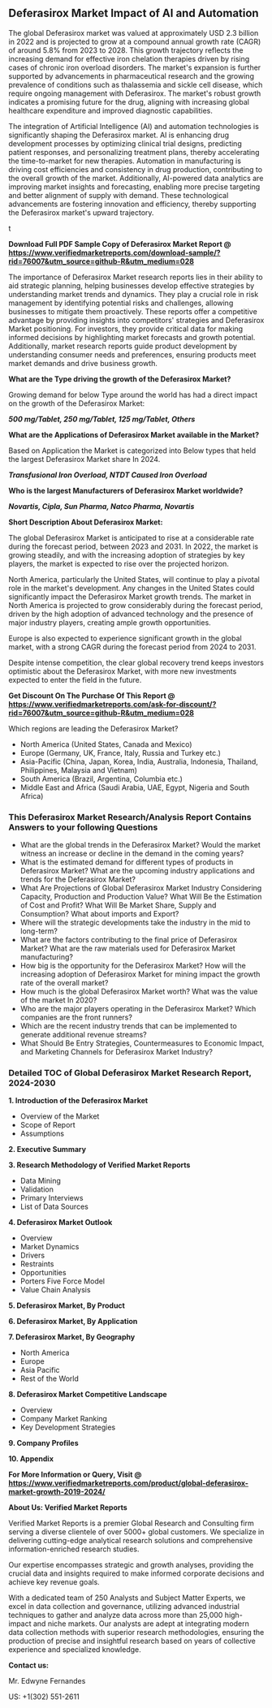 <h2>Deferasirox Market Impact of AI and Automation</h2><p>The global Deferasirox market was valued at approximately USD 2.3 billion in 2022 and is projected to grow at a compound annual growth rate (CAGR) of around 5.8% from 2023 to 2028. This growth trajectory reflects the increasing demand for effective iron chelation therapies driven by rising cases of chronic iron overload disorders. The market's expansion is further supported by advancements in pharmaceutical research and the growing prevalence of conditions such as thalassemia and sickle cell disease, which require ongoing management with Deferasirox. The market's robust growth indicates a promising future for the drug, aligning with increasing global healthcare expenditure and improved diagnostic capabilities.</p><p>The integration of Artificial Intelligence (AI) and automation technologies is significantly shaping the Deferasirox market. AI is enhancing drug development processes by optimizing clinical trial designs, predicting patient responses, and personalizing treatment plans, thereby accelerating the time-to-market for new therapies. Automation in manufacturing is driving cost efficiencies and consistency in drug production, contributing to the overall growth of the market. Additionally, AI-powered data analytics are improving market insights and forecasting, enabling more precise targeting and better alignment of supply with demand. These technological advancements are fostering innovation and efficiency, thereby supporting the Deferasirox market's upward trajectory.</p>t</p><p id="" class=""><strong>Download Full PDF Sample Copy of Deferasirox Market Report @ <a href="https://www.verifiedmarketreports.com/download-sample/?rid=76007&utm_source=github-R&utm_medium=028" target="_blank">https://www.verifiedmarketreports.com/download-sample/?rid=76007&utm_source=github-R&utm_medium=028</a></strong></p><p>The importance of&nbsp;Deferasirox Market research reports lies in their ability to aid strategic planning, helping businesses develop effective strategies by understanding market trends and dynamics. They play a crucial role in risk management by identifying potential risks and challenges, allowing businesses to mitigate them proactively. These reports offer a competitive advantage by providing insights into competitors' strategies and Deferasirox Market positioning. For investors, they provide critical data for making informed decisions by highlighting market forecasts and growth potential. Additionally, market research reports guide product development by understanding consumer needs and preferences, ensuring products meet market demands and drive business growth.</p><p><strong>What are the&nbsp;Type driving the growth of the Deferasirox Market?</strong></p><p id="" class="">Growing demand for below Type around the world has had a direct impact on the growth of the Deferasirox Market:</p><em><strong>500 mg/Tablet, 250 mg/Tablet, 125 mg/Tablet, Others</strong></em></p><strong>What are the&nbsp;Applications&nbsp;of Deferasirox Market available in the Market?</strong></p><p id="" class="">Based on Application the Market is categorized into Below types that held the largest Deferasirox Market share In 2024.</p><em><strong>Transfusional Iron Overload, NTDT Caused Iron Overload</strong></em></p><strong>Who is the largest Manufacturers of Deferasirox Market worldwide?</strong></p><p><em><strong>Novartis, Cipla, Sun Pharma, Natco Pharma, Novartis</strong></em></p><p id="" class=""><strong>Short Description About Deferasirox Market:</strong></p><p>The global Deferasirox Market is anticipated to rise at a considerable rate during the forecast period, between 2023 and 2031. In 2022, the market is growing steadily, and with the increasing adoption of strategies by key players, the market is expected to rise over the projected horizon.</p><p>North America, particularly the United States, will continue to play a pivotal role in the market's development. Any changes in the United States could significantly impact the Deferasirox Market growth trends. The market in North America is projected to grow considerably during the forecast period, driven by the high adoption of advanced technology and the presence of major industry players, creating ample growth opportunities.</p><p>Europe is also expected to experience significant growth in the global market, with a strong CAGR during the forecast period from 2024 to 2031.</p><p>Despite intense competition, the clear global recovery trend keeps investors optimistic about the Deferasirox Market, with more new investments expected to enter the field in the future.</p><p id="" class=""><strong>Get Discount On The Purchase Of This Report @ <a href="https://www.verifiedmarketreports.com/ask-for-discount/?rid=76007&utm_source=github-R&utm_medium=028" target="_blank">https://www.verifiedmarketreports.com/ask-for-discount/?rid=76007&utm_source=github-R&utm_medium=028</a></strong></p>Which regions are leading the Deferasirox Market?</p><ul><li>North America (United States, Canada and Mexico)</li><li>Europe (Germany, UK, France, Italy, Russia and Turkey etc.)</li><li>Asia-Pacific (China, Japan, Korea, India, Australia, Indonesia, Thailand, Philippines, Malaysia and Vietnam)</li><li>South America (Brazil, Argentina, Columbia etc.)</li><li>Middle East and Africa (Saudi Arabia, UAE, Egypt, Nigeria and South Africa)</li></ul><h3 id="" class="">This Deferasirox Market Research/Analysis Report Contains Answers to your following Questions</h3><ul><li>What are the global trends in the Deferasirox Market? Would the market witness an increase or decline in the demand in the coming years?</li><li>What is the estimated demand for different types of products in Deferasirox Market? What are the upcoming industry applications and trends for the Deferasirox Market?</li><li>What Are Projections of Global Deferasirox Market Industry Considering Capacity, Production and Production Value? What Will Be the Estimation of Cost and Profit? What Will Be Market Share, Supply and Consumption? What about imports and Export?</li><li>Where will the strategic developments take the industry in the mid to long-term?</li><li>What are the factors contributing to the final price of Deferasirox Market? What are the raw materials used for Deferasirox Market manufacturing?</li><li>How big is the opportunity for the Deferasirox Market? How will the increasing adoption of Deferasirox Market for mining impact the growth rate of the overall market?</li><li>How much is the global Deferasirox Market worth? What was the value of the market In 2020?</li><li>Who are the major players operating in the Deferasirox Market? Which companies are the front runners?</li><li>Which are the recent industry trends that can be implemented to generate additional revenue streams?</li><li>What Should Be Entry Strategies, Countermeasures to Economic Impact, and Marketing Channels for Deferasirox Market Industry?</li></ul><h3 id="" class="">Detailed TOC of Global Deferasirox Market Research Report, 2024-2030</h3><p id="" class=""><strong>1. Introduction of the Deferasirox Market</strong></p><ul><li>Overview of the Market</li><li>Scope of Report</li><li>Assumptions</li></ul><p id="" class=""><strong>2. Executive Summary</strong></p><p id="" class=""><strong>3. Research Methodology of Verified Market Reports</strong></p><ul><li>Data Mining</li><li>Validation</li><li>Primary Interviews</li><li>List of Data Sources</li></ul><p id="" class=""><strong>4. Deferasirox Market Outlook</strong></p><ul><li>Overview</li><li>Market Dynamics</li><li>Drivers</li><li>Restraints</li><li>Opportunities</li><li>Porters Five Force Model</li><li>Value Chain Analysis</li></ul><p id="" class=""><strong>5. Deferasirox Market, By Product</strong></p><p id="" class=""><strong>6. Deferasirox Market, By Application</strong></p><p id="" class=""><strong>7. Deferasirox Market, By Geography</strong></p><ul><li>North America</li><li>Europe</li><li>Asia Pacific</li><li>Rest of the World</li></ul><p id="" class=""><strong>8. Deferasirox Market Competitive Landscape</strong></p><ul><li>Overview</li><li>Company Market Ranking</li><li>Key Development Strategies</li></ul><p id="" class=""><strong>9. Company Profiles</strong></p><p id="" class=""><strong>10. Appendix</strong></p><p id="" class=""><strong>For More Information or Query, Visit @ <a href="https://www.verifiedmarketreports.com/product/global-deferasirox-market-growth-2019-2024/" target="_blank">https://www.verifiedmarketreports.com/product/global-deferasirox-market-growth-2019-2024/</a></strong></p><p id="" class=""><strong>About Us: Verified Market Reports</strong></p><p id="" class="">Verified Market Reports is a premier Global Research and Consulting firm serving a diverse clientele of over 5000+ global customers. We specialize in delivering cutting-edge analytical research solutions and comprehensive information-enriched research studies.</p><p id="" class="">Our expertise encompasses strategic and growth analyses, providing the crucial data and insights required to make informed corporate decisions and achieve key revenue goals.</p><p id="" class="">With a dedicated team of 250 Analysts and Subject Matter Experts, we excel in data collection and governance, utilizing advanced industrial techniques to gather and analyze data across more than 25,000 high-impact and niche markets. Our analysts are adept at integrating modern data collection methods with superior research methodologies, ensuring the production of precise and insightful research based on years of collective experience and specialized knowledge.</p><p id="" class=""><strong>Contact us:</strong></p><p id="" class="">Mr. Edwyne Fernandes</p><p id="" class="">US: +1(302) 551-2611</p>